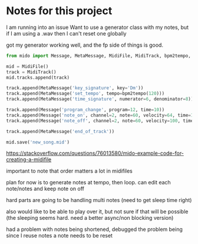 # Notes for this project

I am running into an issue
Want to use a generator class with my notes, but if I am using a .wav then I can't reset one globally

got my generator working well, and the fp side of things is good. 
```python
from mido import Message, MetaMessage, MidiFile, MidiTrack, bpm2tempo, second2tick

mid = MidiFile()
track = MidiTrack()
mid.tracks.append(track)

track.append(MetaMessage('key_signature', key='Dm'))
track.append(MetaMessage('set_tempo', tempo=bpm2tempo(120)))
track.append(MetaMessage('time_signature', numerator=6, denominator=8))

track.append(Message('program_change', program=12, time=10))
track.append(Message('note_on', channel=2, note=60, velocity=64, time=1))
track.append(Message('note_off', channel=2, note=60, velocity=100, time=2))

track.append(MetaMessage('end_of_track'))

mid.save('new_song.mid')
```
https://stackoverflow.com/questions/76013580/mido-example-code-for-creating-a-midifile

important to note that order matters a lot in midifiles

plan for now is to generate notes at tempo, then loop. 
can edit each note/notes and keep note on off

hard parts are going to be handling multi notes (need to get sleep time right)

also would like to be able to play over it, but not sure if that will be possible (the sleeping seems hard. need a better async/non blocking version)

had a problem with notes being shortened, debugged the problem being since I reuse notes a note needs to be reset